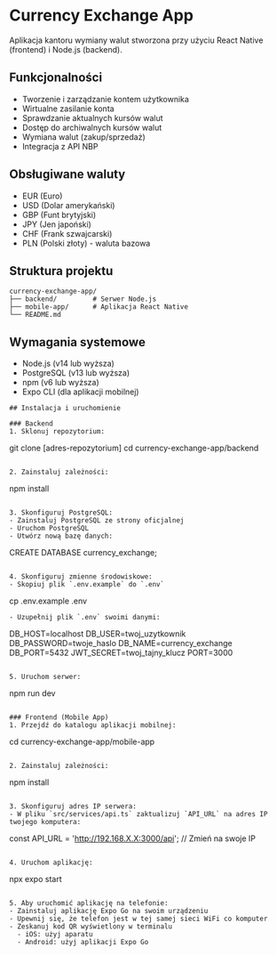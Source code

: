 # Currency Exchange App

Aplikacja kantoru wymiany walut stworzona przy użyciu React Native (frontend) i Node.js (backend).

## Funkcjonalności

- Tworzenie i zarządzanie kontem użytkownika
- Wirtualne zasilanie konta
- Sprawdzanie aktualnych kursów walut
- Dostęp do archiwalnych kursów walut
- Wymiana walut (zakup/sprzedaż)
- Integracja z API NBP

## Obsługiwane waluty

- EUR (Euro)
- USD (Dolar amerykański)
- GBP (Funt brytyjski)
- JPY (Jen japoński)
- CHF (Frank szwajcarski)
- PLN (Polski złoty) - waluta bazowa

## Struktura projektu

```
currency-exchange-app/
├── backend/         # Serwer Node.js
├── mobile-app/      # Aplikacja React Native
└── README.md
```

## Wymagania systemowe

- Node.js (v14 lub wyższa)
- PostgreSQL (v13 lub wyższa)
- npm (v6 lub wyższa)
- Expo CLI (dla aplikacji mobilnej)


```
## Instalacja i uruchomienie

### Backend
1. Sklonuj repozytorium:
```
git clone [adres-repozytorium]
cd currency-exchange-app/backend
```

2. Zainstaluj zależności:
```
npm install
```

3. Skonfiguruj PostgreSQL:
- Zainstaluj PostgreSQL ze strony oficjalnej
- Uruchom PostgreSQL
- Utwórz nową bazę danych:
```
CREATE DATABASE currency_exchange;
```

4. Skonfiguruj zmienne środowiskowe:
- Skopiuj plik `.env.example` do `.env`
```
cp .env.example .env
```
- Uzupełnij plik `.env` swoimi danymi:
```
DB_HOST=localhost
DB_USER=twoj_uzytkownik
DB_PASSWORD=twoje_haslo
DB_NAME=currency_exchange
DB_PORT=5432
JWT_SECRET=twoj_tajny_klucz
PORT=3000
```

5. Uruchom serwer:
```
npm run dev
```

### Frontend (Mobile App)
1. Przejdź do katalogu aplikacji mobilnej:
```
cd currency-exchange-app/mobile-app
```

2. Zainstaluj zależności:
```
npm install
```

3. Skonfiguruj adres IP serwera:
- W pliku `src/services/api.ts` zaktualizuj `API_URL` na adres IP twojego komputera:
```
const API_URL = 'http://192.168.X.X:3000/api'; // Zmień na swoje IP
```

4. Uruchom aplikację:
```
npx expo start
```

5. Aby uruchomić aplikację na telefonie:
- Zainstaluj aplikację Expo Go na swoim urządzeniu
- Upewnij się, że telefon jest w tej samej sieci WiFi co komputer
- Zeskanuj kod QR wyświetlony w terminalu
  - iOS: użyj aparatu
  - Android: użyj aplikacji Expo Go
